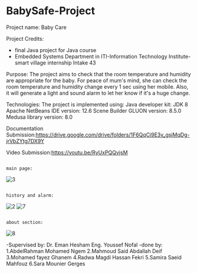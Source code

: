# BabySafe-Project
Project name: 
Baby Care

Project Credits:
 - final Java project for Java course
 -  Embedded Systems Department in ITI-Information Technology Institute- smart village internship    Intake 43


Purpose:
  The project aims to check that the room temperature and humidity are appropriate for the baby. For peace of mum's mind, she can check the room temperature and humidity change every 1 sec using her mobile. Also, it will generate a light and sound alarm to let her know if it's a huge change.
  
Technologies:
The project is implemented using:
  Java developer kit: JDK 8
  Apache NetBeans IDE version: 12.6
	Scene Builder GLUON version: 8.5.0
	Medusa library version: 8.0

Documentation Submission:https://drive.google.com/drive/folders/1F6QqCi9E3v_gsjMqDg-jrVbZYtg7DX9Y


Video Submission:https://youtu.be/RyUxPQQvjsM


                                                                       main page:

![3](https://user-images.githubusercontent.com/85801057/206056550-868afc21-d6d7-472a-9ab8-21fec2a5eadf.PNG)

                                                                    history and alarm:

![2](https://user-images.githubusercontent.com/85801057/206056610-09b07064-1870-4769-803d-f19159911e8b.PNG) ![7](https://user-images.githubusercontent.com/85801057/206056626-c93c6665-7aab-471b-a0c2-719285d2d0e1.PNG)
                                                                          
                                                                      about section:
                                                                          
![8](https://user-images.githubusercontent.com/85801057/206056634-78cae31c-95f9-4d5b-a4a4-b883323e8cad.PNG)




-Supervised by:
  	Dr. Eman Hesham
  	Eng. Youssef Nofal
-done by:
  	1.AbdelRahman Mohamed Ngem
    2.Mahmoud Said Abdallah Deif
  	3.Mohamed fayez Ghanem
  	4.Radwa Magdi Hassan Fekri
  	5.Samira Saeid Mahfouz
  	6.Sara Mounier Gerges 
    



